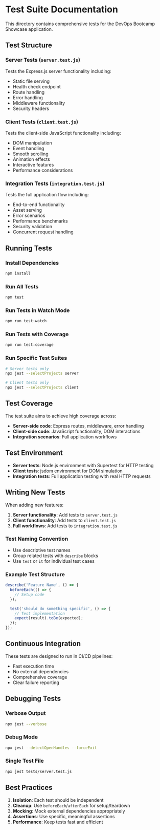 # Test Suite Documentation

This directory contains comprehensive tests for the DevOps Bootcamp Showcase application.

## Test Structure

### Server Tests (`server.test.js`)
Tests the Express.js server functionality including:
- Static file serving
- Health check endpoint
- Route handling
- Error handling
- Middleware functionality
- Security headers

### Client Tests (`client.test.js`)
Tests the client-side JavaScript functionality including:
- DOM manipulation
- Event handling
- Smooth scrolling
- Animation effects
- Interactive features
- Performance considerations

### Integration Tests (`integration.test.js`)
Tests the full application flow including:
- End-to-end functionality
- Asset serving
- Error scenarios
- Performance benchmarks
- Security validation
- Concurrent request handling

## Running Tests

### Install Dependencies
```bash
npm install
```

### Run All Tests
```bash
npm test
```

### Run Tests in Watch Mode
```bash
npm run test:watch
```

### Run Tests with Coverage
```bash
npm run test:coverage
```

### Run Specific Test Suites
```bash
# Server tests only
npx jest --selectProjects server

# Client tests only
npx jest --selectProjects client
```

## Test Coverage

The test suite aims to achieve high coverage across:
- **Server-side code**: Express routes, middleware, error handling
- **Client-side code**: JavaScript functionality, DOM interactions
- **Integration scenarios**: Full application workflows

## Test Environment

- **Server tests**: Node.js environment with Supertest for HTTP testing
- **Client tests**: jsdom environment for DOM simulation
- **Integration tests**: Full application testing with real HTTP requests

## Writing New Tests

When adding new features:

1. **Server functionality**: Add tests to `server.test.js`
2. **Client functionality**: Add tests to `client.test.js`
3. **Full workflows**: Add tests to `integration.test.js`

### Test Naming Convention
- Use descriptive test names
- Group related tests with `describe` blocks
- Use `test` or `it` for individual test cases

### Example Test Structure
```javascript
describe('Feature Name', () => {
  beforeEach(() => {
    // Setup code
  });

  test('should do something specific', () => {
    // Test implementation
    expect(result).toBe(expected);
  });
});
```

## Continuous Integration

These tests are designed to run in CI/CD pipelines:
- Fast execution time
- No external dependencies
- Comprehensive coverage
- Clear failure reporting

## Debugging Tests

### Verbose Output
```bash
npx jest --verbose
```

### Debug Mode
```bash
npx jest --detectOpenHandles --forceExit
```

### Single Test File
```bash
npx jest tests/server.test.js
```

## Best Practices

1. **Isolation**: Each test should be independent
2. **Cleanup**: Use `beforeEach`/`afterEach` for setup/teardown
3. **Mocking**: Mock external dependencies appropriately
4. **Assertions**: Use specific, meaningful assertions
5. **Performance**: Keep tests fast and efficient
